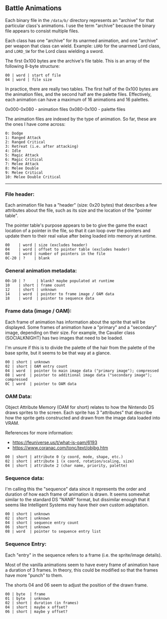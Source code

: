 ## Battle Animations

Each binary file in the `/data/b/` directory represents an "archive" for that particular class's animations. I use the term "archive" because the binary file appears to consist multiple files.

Each class has one "archive" for its unarmed animation, and one "archive" per weapon that class can wield. Example: `LORD` for the unarmed Lord class, and `LORD_SW` for the Lord class wielding a sword.

The first 0x100 bytes are the archive's file table. This is an array of the following 8-byte structure:

```
00 | word | start of file
04 | word | file size
```

In practice, there are really two tables. The first half of the 0x100 bytes are the animation files, and the second half are the palette files. Effectively, each animation can have a maximum of 16 animations and 16 palettes.

0x000-0x080 - animation files
0x080-0x100 - palette files

The animation files are indexed by the type of animation. So far, these are the ones I have come across:

```
0: Dodge
1: Ranged Attack
2: Ranged Critical
3: Retreat (i.e. after attacking)
4: Idle
5: Magic Attack
6: Magic Critical
7: Melee Attack
8: Melee Double
9: Melee Critical
10: Melee Double Critical
```

---

### File header:

Each animation file has a "header" (size: 0x20 bytes) that describes a few attributes about the file, such as its size and the location of the "pointer table".

The pointer table's purpose appears to be to give the game the exact location of a pointer in the file, so that it can loop over the pointers and update them to their real value after being loaded into memory at runtime.

```
00    | word | size (excludes header)
04    | word | offset to pointer table (excludes header)
08    | word | number of pointers in the file
0C-20 | ?    | blank
```

### General animation metadata:

```
00-10 | ?     | blank? maybe populated at runtime
10    | short | frame count
12    | short | unknown
14    | word  | pointer to frame image / OAM data
18    | word  | pointer to sequence data
```

### Frame data (image / OAM):

Each frame of animation has information about the sprite that will be displayed. Some frames of animation have a "primary" and a "secondary" image, depending on their size. For example, the Cavalier class (SOCIALKNIGHT) has two images that need to be loaded.

I'm unsure if this is to divide the palette of the hair from the palette of the base sprite, but it seems to be that way at a glance.

```
00 | short | unknown
02 | short | OAM entry count
04 | word  | pointer to main image data ("primary image"); compressed
08 | word  | pointer to additional image data ("secondary image"); compressed
0C | word  | pointer to OAM data
```

### OAM Data:

Object Attribute Memory (OAM for short) relates to how the Nintendo DS draws sprites to the screen. Each sprite has 3 "attributes" that describe how the sprite gets constructed and drawn from the image data loaded into VRAM.

References for more information:

* https://feuniverse.us/t/what-is-oam/6193
* https://www.coranac.com/tonc/text/objbg.htm

```
00 | short | attribute 0 (y coord, mode, shape, etc.)
02 | short | attribute 1 (x coord, rotation/scaling, size)
04 | short | attribute 2 (char name, priority, palette)
```

### Sequence data:

I'm calling this the "sequence" data since it represents the order and duration of how each frame of animation is drawn. It seems somewhat similar to the standard DS "NANR" format, but dissimilar enough that it seems like Intelligent Systems may have their own custom adaptation.

```
00 | short | unknown
02 | short | unknown
04 | short | sequence entry count
06 | short | unknown
08 | word  | pointer to sequence entry list
```

### Sequence Entry:

Each "entry" in the sequence refers to a frame (i.e. the sprite/image details).

Most of the vanilla animations seem to have every frame of animation have a duration of 3 frames. In theory, this could be modified so that the frames have more "punch" to them.

The shorts 04 and 06 seem to adjust the position of the drawn frame.

```
00 | byte  | frame
01 | byte  | unknown
02 | short | duration (in frames)
04 | short | maybe x offset?
06 | short | maybe y offset?
```